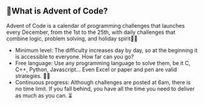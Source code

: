 <h2> 🌟What is Advent of Code? </h3>
<p> Advent of Code is a calendar of programming challenges that launches every December, from the 1st to the 25th, with daily challenges that combine logic, problem solving, and holiday spirit🎅🤖 </p>

<ul>
  <li> Minimum level: The difficulty increases day by day, so at the beginning it is accessible to everyone. How far can you go? </li>
  <li> Free language: Use any programming language to solve them, be it C, C++, Python, Javascript... Even Excel or paper and pen are valid strategies. 🧑‍💻 </li>
  <li> Continuous progress: Although challenges are posted at 6am, there is no time limit. If you fall behind, you have all the time you need to deliver as much as you can. ⏳ </li>
</ul>
